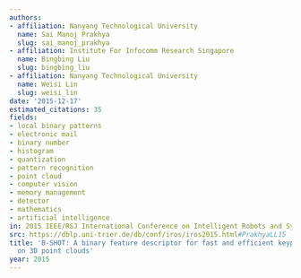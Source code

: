 ```yaml
---
authors:
- affiliation: Nanyang Technological University
  name: Sai Manoj Prakhya
  slug: sai_manoj_prakhya
- affiliation: Institute For Infocomm Research Singapore
  name: Bingbing Liu
  slug: bingbing_liu
- affiliation: Nanyang Technological University
  name: Weisi Lin
  slug: weisi_lin
date: '2015-12-17'
estimated_citations: 35
fields:
- local binary patterns
- electronic mail
- binary number
- histogram
- quantization
- pattern recognition
- point cloud
- computer vision
- memory management
- detector
- mathematics
- artificial intelligence
in: 2015 IEEE/RSJ International Conference on Intelligent Robots and Systems (IROS)
src: https://dblp.uni-trier.de/db/conf/iros/iros2015.html#PrakhyaLL15
title: 'B-SHOT: A binary feature descriptor for fast and efficient keypoint matching
  on 3D point clouds'
year: 2015
---
```

